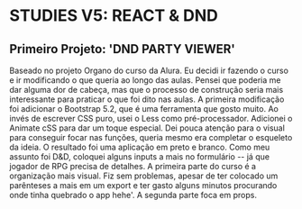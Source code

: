 # STUDIES V5: REACT & DND

## Primeiro Projeto: 'DND PARTY VIEWER'
Baseado no projeto Organo do curso da Alura.
Eu decidi ir fazendo o curso e ir modificando o que queria ao longo das aulas. Pensei que poderia me dar alguma dor de cabeça, mas que o processo de construção seria mais interessante para praticar o que foi dito nas aulas.
A primeira modificação foi adicionar o Bootstrap 5.2, que é uma ferramenta que gosto muito. Ao invés de escrever CSS puro, usei o Less como pré-processador. Adicionei o Animate cSS para dar um toque especial.
Dei pouca atenção para o visual para conseguir focar nas funções, queria mesmo era completar o esqueleto da ideia. O resultado foi uma aplicação em preto e branco. Como meu assunto foi D&D, coloquei alguns inputs a mais no formulário -- já que jogador de RPG precisa de detalhes.
A primeira parte do curso é a organização mais visual. Fiz sem problemas, apesar de ter colocado um parênteses a mais em um export e ter gasto alguns minutos procurando onde tinha quebrado o app hehe'.
A segunda parte foca em props.